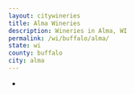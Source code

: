 ```yaml
---
layout: citywineries
title: Alma Wineries
description: Wineries in Alma, WI
permalink: /wi/buffalo/alma/
state: wi
county: buffalo
city: alma
---
```

-
